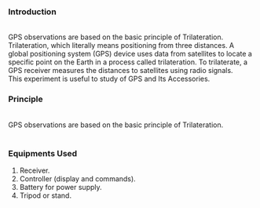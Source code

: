 ### Introduction
<br>
GPS observations are based on the basic principle of Trilateration. Trilateration, which literally means positioning from three distances. A global positioning system (GPS) device uses data from satellites to locate a specific point on the Earth in a process called trilateration. To trilaterate, a GPS receiver measures the distances to satellites using radio signals.<br>
This experiment is useful to study of GPS and Its Accessories.

### Principle
<br>
GPS observations are based on the basic principle of Trilateration.<br><br>

### Equipments Used <br>

 1) Receiver.<br>
 2) Controller (display and commands).<br>
 3) Battery for power supply.<br>
 4) Tripod or stand.<br>